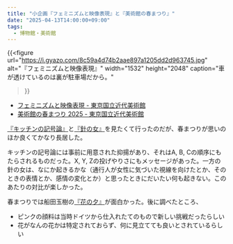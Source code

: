 ```yaml
---
title: "小企画『フェミニズムと映像表現』と『美術館の春まつり』"
date: "2025-04-13T14:00:00+09:00"
tags:
  - 博物館・美術館
---
```


{{<figure
  url="https://i.gyazo.com/8c59a4d74b2aae897a1205dd2d963745.jpg"
  alt="『フェミニズムと映像表現』"
  width="1532"
  height="2048"
  caption="車が透けているのは裏が駐車場だから。"
>}}

- [フェミニズムと映像表現 - 東京国立近代美術館](https://www.momat.go.jp/exhibitions/r6-3-g4)
- [美術館の春まつり 2025 - 東京国立近代美術館](https://www.momat.go.jp/extra/2025/springfest/)

[『キッチンの記号論』](https://www.momat.go.jp/collection/v00022)と[『針の女』](https://www.momat.go.jp/collection/v00003)を見たくて行ったのだが、春まつりが思いのほか良くてかなり長居した。

キッチンの記号論には事前に用意された抑揚があり、それはA, B, Cの順序にもたらされるものだった。X, Y, Zの投げやりさにもメッセージがあった。一方の針の女は、なにか起きるかな（通行人が女性に気づいた視線を向けたとか、そのときの表情とか、感情の変化とか）と思ったときにだいたい何も起きない。このあたりの対比が楽しかった。

春まつりでは船田玉樹の[『花の夕』](https://www.momat.go.jp/collection/j00822)が面白かった。後に調べたところ、

- ピンクの顔料は当時ドイツから仕入れたてのもので新しい挑戦だったらしい
- 花がなんの花かは特定されておらず、何に見立てても良いとされているらしい
